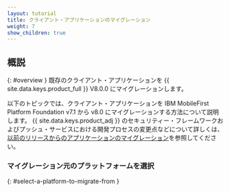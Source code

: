 ```yaml
---
layout: tutorial
title: クライアント・アプリケーションのマイグレーション
weight: 7
show_children: true
---
```

<!-- NLS_CHARSET=UTF-8 -->
## 概説
{: #overview }
既存のクライアント・アプリケーションを {{ site.data.keys.product_full }} V8.0.0 にマイグレーションします。

以下のトピックでは、クライアント・アプリケーションを IBM MobileFirst Platform Foundation v7.1 から v8.0 にマイグレーションする方法について説明します。 {{ site.data.keys.product_adj }} のセキュリティー・フレームワークおよびプッシュ・サービスにおける開発プロセスの変更点などについて詳しくは、[以前のリリースからのアプリケーションのマイグレーション](../)を参照してください。

### マイグレーション元のプラットフォームを選択
{: #select-a-platform-to-migrate-from }
